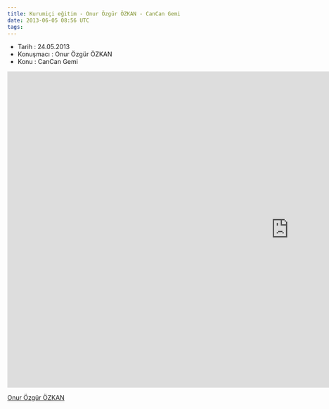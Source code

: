 ```yaml
---
title: Kurumiçi eğitim - Onur Özgür ÖZKAN - CanCan Gemi
date: 2013-06-05 08:56 UTC
tags:
---
```


*   Tarih : 24.05.2013
*   Konuşmacı : Onur Özgür ÖZKAN
*   Konu : CanCan Gemi

<iframe width="1280" height="720" src="http://www.youtube.com/embed/ox7mrGrwGgQ" frameborder="0" allowfullscreen></iframe>

[Onur Özgür ÖZKAN](http://twitter.com/onurozgurozkan)

